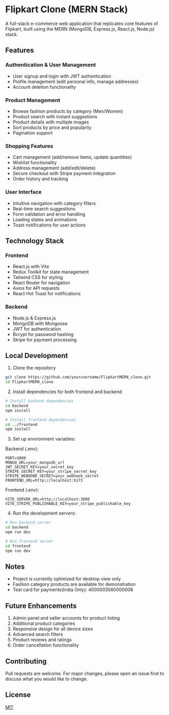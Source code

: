 # Flipkart Clone (MERN Stack)

A full-stack e-commerce web application that replicates core features of Flipkart, built using the MERN (MongoDB, Express.js, React.js, Node.js) stack.

## Features

### Authentication & User Management
- User signup and login with JWT authentication
- Profile management (edit personal info, manage addresses)
- Account deletion functionality

### Product Management
- Browse fashion products by category (Men/Women)
- Product search with instant suggestions
- Product details with multiple images
- Sort products by price and popularity
- Pagination support

### Shopping Features
- Cart management (add/remove items, update quantities)
- Wishlist functionality
- Address management (add/edit/delete)
- Secure checkout with Stripe payment integration
- Order history and tracking

### User Interface
- Intuitive navigation with category filters
- Real-time search suggestions
- Form validation and error handling
- Loading states and animations
- Toast notifications for user actions

## Technology Stack

### Frontend
- React.js with Vite
- Redux Toolkit for state management
- Tailwind CSS for styling
- React Router for navigation
- Axios for API requests
- React Hot Toast for notifications

### Backend
- Node.js & Express.js
- MongoDB with Mongoose
- JWT for authentication
- Bcrypt for password hashing
- Stripe for payment processing

## Local Development

1. Clone the repository
```bash
git clone https://github.com/yourusername/FlipkartMERN_clone.git
cd FlipkartMERN_clone
```

2. Install dependencies for both frontend and backend
```bash
# Install backend dependencies
cd backend
npm install

# Install frontend dependencies
cd ../frontend
npm install
```

3. Set up environment variables:

Backend (.env):
```
PORT=3000
MONGO_URL=your_mongodb_url
JWT_SECRET_KEY=your_secret_key
STRIPE_SECRET_KEY=your_stripe_secret_key
STRIPE_WEBHOOK_SECRET=your_webhook_secret
FRONTEND_URL=http://localhost:5173
```

Frontend (.env):
```
VITE_SERVER_URL=http://localhost:3000
VITE_STRIPE_PUBLISHABLE_KEY=your_stripe_publishable_key
```

4. Run the development servers:

```bash
# Run backend server
cd backend
npm run dev

# Run frontend server
cd frontend
npm run dev
```

## Notes
- Project is currently optimized for desktop view only
- Fashion category products are available for demonstration
- Test card for payments(India Only): 4000003560000008

## Future Enhancements
1. Admin panel and seller accounts for product listing
2. Additional product categories
3. Responsive design for all device sizes
4. Advanced search filters
5. Product reviews and ratings
6. Order cancellation functionality

## Contributing
Pull requests are welcome. For major changes, please open an issue first to discuss what you would like to change.

## License
[MIT](https://choosealicense.com/licenses/mit/)
